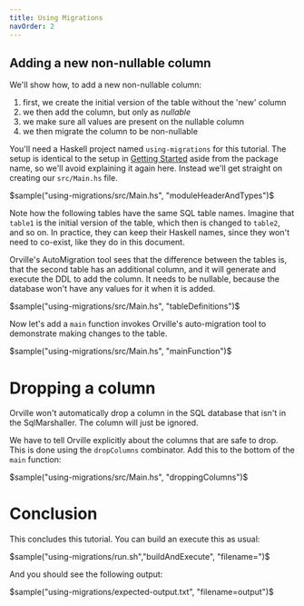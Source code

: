 ```yaml
---
title: Using Migrations
navOrder: 2
---
```


## Adding a new non-nullable column

We'll show how, to add a new non-nullable column:

1. first, we create the initial version of the table without the 'new' column
1. we then add the column, but only as *nullable*
1. we make sure all values are present on the nullable column
1. we then migrate the column to be non-nullable

You'll need a Haskell project named `using-migrations` for this tutorial.
The setup is identical to the setup in [Getting Started](getting-started.html)
aside from the package name, so we'll avoid explaining it again here. Instead
we'll get straight on creating our `src/Main.hs` file.

$sample("using-migrations/src/Main.hs", "moduleHeaderAndTypes")$

Note how the following tables have the same SQL table names. Imagine that
`table1` is the initial version of the table, which then is changed to
`table2`, and so on. In practice, they can keep their Haskell names, since they
won't need to co-exist, like they do in this document.

Orville's AutoMigration tool sees that the difference between the tables is,
that the second table has an additional column, and it will generate and
execute the DDL to add the column. It needs to be nullable, because the database won't
have any values for it when it is added.

$sample("using-migrations/src/Main.hs", "tableDefinitions")$

Now let's add a `main` function invokes Orville's auto-migration tool to
demonstrate making changes to the table.

$sample("using-migrations/src/Main.hs", "mainFunction")$

# Dropping a column

Orville won't automatically drop a column in the SQL database that isn't in the SqlMarshaller.
The column will just be ignored.

We have to tell Orville explicitly about the columns that are safe to drop.
This is done using the `dropColumns` combinator. Add this to the bottom of the
`main` function:

$sample("using-migrations/src/Main.hs", "droppingColumns")$

# Conclusion

This concludes this tutorial. You can build an execute this as usual:

$sample("using-migrations/run.sh","buildAndExecute", "filename=")$

And you should see the following output:

$sample("using-migrations/expected-output.txt", "filename=output")$
